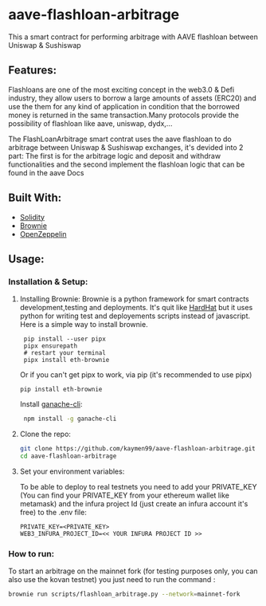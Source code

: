 # aave-flashloan-arbitrage
This a smart contract for performing arbitrage with AAVE flashloan between Uniswap &amp; Sushiswap

## Features:
Flashloans are one of the most exciting concept in the web3.0 & Defi industry, they allow users to borrow a large amounts of assets (ERC20) and use the them for any kind of application in condition that the borrowed money is returned in the same transaction.Many protocols provide the possibility of flashloan like aave, uniswap, dydx,...

The FlashLoanArbitrage smart contrat uses the aave flashloan to do arbitrage between Uniswap & Sushiswap exchanges, it's devided into 2 part:
The first is for the arbitrage logic and deposit and withdraw functionalities and the second implement the flashloan logic that can be found in the aave Docs

## Built With:

* [Solidity](https://docs.soliditylang.org/)
* [Brownie](https://eth-brownie.readthedocs.io)
* [OpenZeppelin](https://docs.openzeppelin.com)

## Usage:

### Installation & Setup:

1. Installing Brownie: Brownie is a python framework for smart contracts development,testing and deployments. It's quit like [HardHat](https://hardhat.org) but it uses python for writing test and deployements scripts instead of javascript.
   Here is a simple way to install brownie.
   ```
    pip install --user pipx
    pipx ensurepath
    # restart your terminal
    pipx install eth-brownie
   ```
   Or if you can't get pipx to work, via pip (it's recommended to use pipx)
    ```
    pip install eth-brownie
    ```
   Install [ganache-cli](https://www.npmjs.com/package/ganache-cli): 
   ```sh
    npm install -g ganache-cli
    ```
    
3. Clone the repo:
   ```sh
   git clone https://github.com/kaymen99/aave-flashloan-arbitrage.git
   cd aave-flashloan-arbitrage
   ```

4. Set your environment variables:

   To be able to deploy to real testnets you need to add your PRIVATE_KEY (You can find your PRIVATE_KEY from your ethereum wallet like metamask) and the infura project Id (just create an infura account it's free) to the .env file:
   ```
   PRIVATE_KEY=<PRIVATE_KEY>
   WEB3_INFURA_PROJECT_ID=<< YOUR INFURA PROJECT ID >>
   ```
### How to run:

To start an arbitrage on the mainnet fork (for testing purposes only, you can also use the kovan testnet) you just need to run the command :
   ```sh
   brownie run scripts/flashloan_arbitrage.py --network=mainnet-fork
   ```

